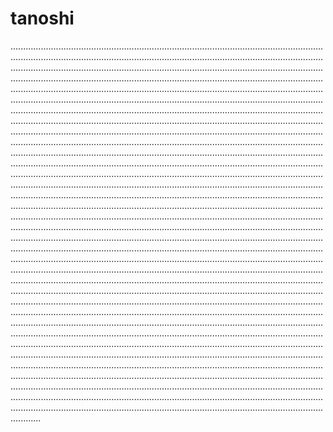 # tanoshi
................................................................................................................................................................................................................................................................................................................................................................................................................................................................................................................................................................................................................................................................................................................................................................................................................................................................................................................................................................................................................................................................................................................................................................................................................................................................................................................................................................................................................................................................................................................................................................................................................................................................................................................................................................................................................................................................................................................................................................................................................................................................................................................................................................................................................................................................................................................................................................................................................................................................................................................................................................................................................................................................................................................................................................................................................................................................................................................................................................................................................................................................................................................................................................................................................................................................................................................................................................................................................................................................................................................................................................................................................................................................................................................................................................................................................................................................................................................................................................................................................................................................................................................................................................................................................................................................................................................................................................................................................................................................................................................................